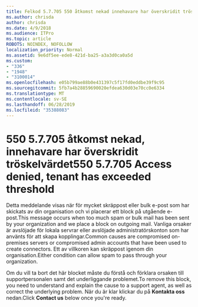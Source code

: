 ```yaml
---
title: Felkod 5.7.705 550 åtkomst nekad innehavare har överskridit tröskelvärdet
ms.author: chrisda
author: chrisda
ms.date: 4/9/2018
ms.audience: ITPro
ms.topic: article
ROBOTS: NOINDEX, NOFOLLOW
localization_priority: Normal
ms.assetid: 9e6df5ee-ede8-421d-ba25-a3a3d0ca0a5d
ms.custom:
- "336"
- "1948"
- "3100014"
ms.openlocfilehash: e05b799ae88b0e431397c5f17fd0eddbe39f9c95
ms.sourcegitcommit: 5fb7a4b28859690020efdea630d03e70cc0e6334
ms.translationtype: MT
ms.contentlocale: sv-SE
ms.lasthandoff: 06/28/2019
ms.locfileid: "35388083"
---
```

# <a name="550-57705-access-denied-tenant-has-exceeded-threshold"></a><span data-ttu-id="37620-102">550 5.7.705 åtkomst nekad, innehavare har överskridit tröskelvärdet</span><span class="sxs-lookup"><span data-stu-id="37620-102">550 5.7.705 Access denied, tenant has exceeded threshold</span></span>

<span data-ttu-id="37620-103">Detta meddelande visas när för mycket skräppost eller bulk e-post som har skickats av din organisation och vi placerar ett block på utgående e-post.</span><span class="sxs-lookup"><span data-stu-id="37620-103">This message occurs when too much spam or bulk mail has been sent by your organization and we place a block on outgoing mail.</span></span>
<span data-ttu-id="37620-104">Vanliga orsaker är avslöjade för lokala servrar eller avslöjade administratörskonton som har använts för att skapa kopplingar.</span><span class="sxs-lookup"><span data-stu-id="37620-104">Common causes are compromised on-premises servers or compromised admin accounts that have been used to create connectors.</span></span> <span data-ttu-id="37620-105">Ett av villkoren kan skräppost igenom din organisation.</span><span class="sxs-lookup"><span data-stu-id="37620-105">Either condition can allow spam to pass through your organization.</span></span>

<span data-ttu-id="37620-106">Om du vill ta bort det här blocket måste du förstå och förklara orsaken till supportpersonalen samt det underliggande problemet.</span><span class="sxs-lookup"><span data-stu-id="37620-106">To remove this block, you need to understand and explain the cause to a support agent, as well as correct the underlying problem.</span></span>
<span data-ttu-id="37620-107">När du är klar klickar du på **Kontakta oss** nedan.</span><span class="sxs-lookup"><span data-stu-id="37620-107">Click **Contact us** below once you're ready.</span></span>
